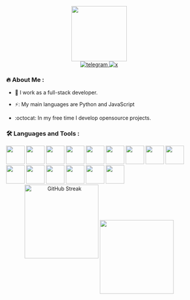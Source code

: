 <div id="header" align="center">
  <img src="https://media.giphy.com/media/v1.Y2lkPTc5MGI3NjExbjgxNnp1cWJzaGJzejNodnEwZ3o1amhzc214M2JiOTQ5bTJkamVzNyZlcD12MV9pbnRlcm5hbF9naWZfYnlfaWQmY3Q9cw/kBrSH5C4ps9nyNDo4S/giphy.gif" width="150"/>

  <div id="badges">
  <a href="https://t.me/Eugene_Kochetov">
    <img src="https://img.shields.io/badge/telegram-blue?style=for-the-badge&logo=telegram&logoColor=white" alt="telegram"/>
  </a>
    <a href="https://twitter.com/kochetov_eugene">
    <img src="https://img.shields.io/badge/x-black?style=for-the-badge&logo=x&logoColor=white" alt="x"/>
  </a>
</div>
<img src="https://komarev.com/ghpvc/?username=Eugenekochetov02&style=flat-square&color=blue" alt=""/>
</div>

### :fire: About Me :
- :briefcase: I work as a full-stack developer.

- :zap:: My main languages are Python and JavaScript

- :octocat: In my free time I develop opensource projects.


### :hammer_and_wrench: Languages and Tools :
<img src="https://cdn.jsdelivr.net/gh/devicons/devicon@latest/icons/python/python-original.svg" width="50" height="50"/>
<img src="https://cdn.jsdelivr.net/gh/devicons/devicon@latest/icons/fastapi/fastapi-original.svg" width="50" height="50"/>
<img src="https://cdn.jsdelivr.net/gh/devicons/devicon@latest/icons/django/django-plain.svg" width="50" height="50"/>
<img src="https://cdn.jsdelivr.net/gh/devicons/devicon@latest/icons/flask/flask-original.svg" width="50" height="50"/>
<img src="https://cdn.jsdelivr.net/gh/devicons/devicon@latest/icons/sqlalchemy/sqlalchemy-original.svg" width="50" height="50"/>


<img src="https://cdn.jsdelivr.net/gh/devicons/devicon@latest/icons/javascript/javascript-original.svg" width="50" height="50"/>
<img src="https://cdn.jsdelivr.net/gh/devicons/devicon@latest/icons/nestjs/nestjs-original.svg" width="50" height="50"/>
<img src="https://cdn.jsdelivr.net/gh/devicons/devicon@latest/icons/express/express-original.svg" width="50" height="50"/>
<img src="https://cdn.jsdelivr.net/gh/devicons/devicon@latest/icons/react/react-original.svg" width="50" height="50"/>
<img src="https://cdn.jsdelivr.net/gh/devicons/devicon@latest/icons/nextjs/nextjs-original.svg" width="50" height="50"/>

<img src="https://cdn.jsdelivr.net/gh/devicons/devicon@latest/icons/docker/docker-original.svg" width="50" height="50"/>
<img src="https://cdn.jsdelivr.net/gh/devicons/devicon@latest/icons/linux/linux-original.svg" width="50" height="50"/>
<img src="https://cdn.jsdelivr.net/gh/devicons/devicon@latest/icons/postgresql/postgresql-original.svg" width="50" height="50"/>
<img src="https://cdn.jsdelivr.net/gh/devicons/devicon@latest/icons/redis/redis-original.svg" width="50" height="50"/>
<img src="https://cdn.jsdelivr.net/gh/devicons/devicon@latest/icons/mongodb/mongodb-original.svg" width="50" height="50"/>



<div id="header" align="center">
<a href="https://git.io/streak-stats"><img height=200 src="http://github-readme-streak-stats.herokuapp.com?user=Eugenekochetov02&theme=highcontrast&hide_border=true" alt="GitHub Streak" /></a>

<a href="https://github.com/anuraghazra/github-readme-stats">
  <img height=200 align="center" src="https://github-readme-stats.vercel.app/api/top-langs/?username=Eugenekochetov02&layout=compact&theme=dark" />
</a>
</div>
